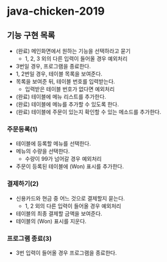 # java-chicken-2019

## 기능 구현 목록
* (완료) 메인화면에서 원하는 기능을 선택하라고 묻기
    * 1, 2, 3 외의 다른 입력이 들어올 경우 예외처리
* 3번일 경우, 프로그램을 종료한다.
* 1, 2번일 경우, 테이블 목록을 보여준다.
* 목록을 보여준 뒤, 테이블 번호를 입력받는다.
    * 입력받은 테이블 번호가 없다면 예외처리
* (완료) 테이블에 메뉴 리스트를 추가한다.
* (완료) 테이블에 메뉴를 추가할 수 있도록 한다.
* (완료) 테이블에 주문이 있는지 확인할 수 있는 메소드를 추가한다.

### 주문등록(1)
* 테이블에 등록할 메뉴를 선택한다.
* 메뉴의 수량을 선택한다.
    * 수량이 99가 넘어갈 경우 예외처리
* 주문이 등록된 테이블에 \(Won) 표시를 추가한다.

### 결제하기(2)
* 신용카드와 현금 중 어느 것으로 결제할지 묻는다.
    * 1, 2 외의 다른 입력이 들어올 경우 예외처리
* 테이블의 최종 결제할 금액을 보여준다.
* 테이블의 \(Won) 표시를 지운다.

### 프로그램 종료(3)
* 3번 입력이 들어올 경우 프로그램을 종료한다.